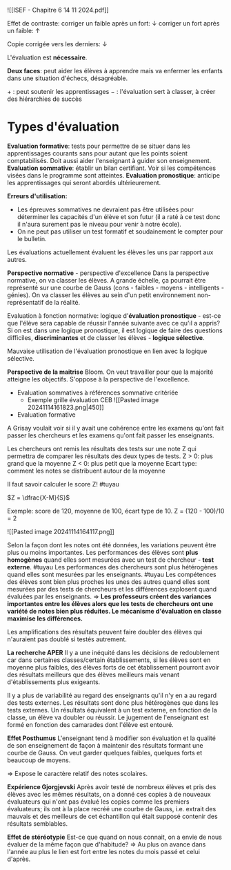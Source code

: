 ![[ISEF - Chapitre 6 14 11 2024.pdf]]

Effet de contraste: 
corriger un faible après un fort: $\downarrow$
corriger un fort après un faible: $\uparrow$

Copie corrigée vers les derniers: $\downarrow$

L'évaluation est **nécessaire**. 

**Deux faces**: 
	peut aider les élèves à apprendre mais va enfermer les enfants dans une situation d'échecs, désagréable.

$+$ : peut soutenir les apprentissages
$-$ : l'évaluation sert à classer, à créer des hiérarchies de succès

# Types d'évaluation
**Evaluation formative**: tests pour permettre de se situer dans les apprentissages courants sans pour autant que les points soient comptabilisés. Doit aussi aider l'enseignant à guider son enseignement.
**Evaluation sommative**: établir un bilan certifiant. Voir si les compétences visées dans le programme sont atteintes.
**Evaluation pronostique**: anticipe les apprentissages qui seront abordés ultérieurement.


**Erreurs d'utilisation:**
- Les épreuves sommatives ne devraient pas être utilisées pour déterminer les capacités d'un élève et son futur (il a raté à ce test donc il n'aura surement pas le niveau pour venir à notre école).
- On ne peut pas utiliser un test formatif et soudainement le compter pour le bulletin.

Les évaluations actuellement évaluent les élèves les uns par rapport aux autres.

**Perspective normative** - perspective d'excellence
Dans la perspective normative, on va classer les élèves. A grande échelle, ça pourrait être représenté sur une courbe de Gauss (cons - faibles - moyens - intelligents - génies).
On va classer les élèves au sein d'un petit environnement non-représentatif de la réalité.

Evaluation à fonction normative: logique d'**évaluation pronostique** - est-ce que l'élève sera capable de réussir l'année suivante avec ce qu'il a appris?
Si on est dans une logique pronostique, il est logique de faire des questions difficiles, **discriminantes** et de classer les élèves - **logique sélective**.

Mauvaise utilisation de l'évaluation pronostique en lien avec la logique sélective.

**Perspective de la maitrise**
Bloom. On veut travailler pour que la majorité atteigne les objectifs.
S'oppose à la perspective de l'excellence.
- Evaluation sommatives à références sommative critériée
	- Exemple grille évaluation CEB
	![[Pasted image 20241114161823.png|450]]
- Evaluation formative

A Grisay voulait voir si il y avait une cohérence entre les examens qu'ont fait passer les chercheurs et les examens qu'ont fait passer les enseignants.

Les chercheurs ont remis les résultats des tests sur une note Z qui permettra de comparer les résultats des deux types de tests. 
Z > 0: plus grand que la moyenne
Z < 0: plus petit que la moyenne
Ecart type: comment les notes se distribuent autour de la moyenne

Il faut savoir calculer le score Z! #tuyau

$Z = \dfrac{X-M}{S}$

Exemple: score de 120, moyenne de 100, écart type de 10.
Z = (120 - 100)/10 = 2

![[Pasted image 20241114164117.png]]

Selon la façon dont les notes ont été données, les variations peuvent être plus ou moins importantes. 
Les performances des élèves sont **plus homogènes** quand elles sont mesurées avec un test de chercheur - **test externe**. #tuyau 
Les performances des chercheurs sont plus hétérogènes quand elles sont mesurées par les enseignants. #tuyau
Les compétences des élèves sont bien plus proches les unes des autres quand elles sont mesurées par des tests de chercheurs et les différences explosent quand évaluées par les enseignants.
=> **Les professeurs créent des variances importantes entre les élèves alors que les tests de chercheurs ont une variété de notes bien plus réduites. Le mécanisme d'évaluation en classe maximise les différences.**

Les amplifications des résultats peuvent faire doubler des élèves qui n'auraient pas doublé si testés autrement.


**La recherche APER**
Il y a une inéquité dans les décisions de redoublement car dans certaines classes/certain établissements, si les élèves sont en moyenne plus faibles, des élèves forts de cet établissement pourront avoir des résultats meilleurs que des élèves meilleurs mais venant d'établissements plus exigeants.


Il y a plus de variabilité au regard des enseignants qu'il n'y en a au regard des tests externes.
Les résultats sont donc plus hétérogènes que dans les tests externes.
Un résultats équivalent à un test externe, en fonction de la classe, un élève va doubler ou réussir.
Le jugement de l'enseignant est formé en fonction des camarades dont l'élève est entouré.


**Effet Posthumus**
L'enseignant tend à modifier son évaluation et la qualité de son enseignement de façon à maintenir des résultats formant une courbe de Gauss. On veut garder quelques faibles, quelques forts et beaucoup de moyens.

=> Expose le caractère relatif des notes scolaires.


**Expérience Gjorgjevski** 
Après avoir testé de nombreux élèves et pris des élèves avec les mêmes résultats, on a donné ces copies à de nouveaux évaluateurs qui n'ont pas évalué les copies comme les premiers évaluateurs; ils ont à la place recréé une courbe de Gauss, i.e. extrait des mauvais et des meilleurs de cet échantillon qui était supposé contenir des résultats semblables.

**Effet de stéréotypie**
Est-ce que quand on nous connait, on a envie de nous évaluer de la même façon que d'habitude?
=> Au plus on avance dans l'année au plus le lien est fort entre les notes du mois passé et celui d'après.
